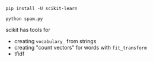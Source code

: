 `pip install -U scikit-learn`

`python spam.py`

scikit has tools for
- creating `vocabulary_` from strings
- creating "count vectors" for words with `fit_transform` 
- tfidf